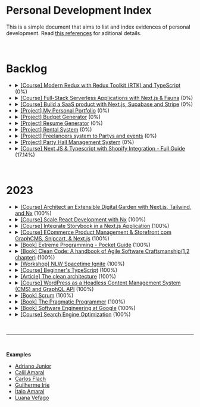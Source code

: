 # Personal Development Index

This is a simple document that aims to list and index evidences of personal development. Read [this references](./docs/references.md) for aditional details.

</br>

<h1>Backlog</h1>
<ul>
  <!-- <li>
    <details> 
      <summary>
        <a href="#">[Course] </a>
        <a href="#">NameCourse</a> (0%)
      </summary>
      <ul>
        <li>
          Started: 
        </li>
        <li>
          Finished: 
        </li>
      </ul>
      </details>
  </li> -->

  <li>
    <details> 
      <summary>
        <a href="https://egghead.io/courses/modern-redux-with-redux-toolkit-rtk-and-typescript-64f243c8">[Course] </a>
        <a href="#">Modern Redux with Redux Toolkit (RTK) and TypeScript</a> (0%)
      </summary>
      <ul>
        <li>
          Started: 
        </li>
        <li>
          Finished: 
        </li>
      </ul>
      </details>
  </li>
  <li>
    <details> 
      <summary>
        <a href="https://egghead.io/courses/full-stack-serverless-applications-with-next-js-fauna-35bd6879">[Course] </a>
        <a href="#">Full-Stack Serverless Applications with Next.js & Fauna</a> (0%)
      </summary>
      <ul>
        <li>
          Started: 
        </li>
        <li>
          Finished: 
        </li>
      </ul>
      </details>
  </li>
  <li>
    <details> 
      <summary>
        <a href="https://egghead.io/courses/build-a-saas-product-with-next-js-supabase-and-stripe-61f2bc20">[Course] </a>
        <a href="#">Build a SaaS product with Next.js, Supabase and Stripe</a> (0%)
      </summary>
      <ul>
        <li>
          Started: 
        </li>
        <li>
          Finished: 
        </li>
      </ul>
      </details>
  </li>
  <li>
    <details> 
      <summary>
        <a href="#">[Project] </a>
        <a href="#">My Personal Portfolio</a> (0%)
      </summary>
      <ul>
        <li>
          Started: 
        </li>
        <li>
          Finished: 
        </li>
      </ul>
      </details>
  </li>
  <li>
    <details> 
      <summary>
        <a href="#">[Project] </a>
        <a href="#">Budget Generator</a> (0%)
      </summary>
      <ul>
        <li>
          Started: 
        </li>
        <li>
          Finished: 
        </li>
      </ul>
      </details>
  </li>
  <li>
    <details> 
      <summary>
        <a href="#">[Project] </a>
        <a href="#">Resume Generator</a> (0%)
      </summary>
      <ul>
        <li>
          Started: 
        </li>
        <li>
          Finished: 
        </li>
      </ul>
      </details>
  </li>
  <li>
    <details> 
      <summary>
        <a href="#">[Project] </a>
        <a href="#">Rental System</a> (0%)
      </summary>
      <ul>
        <li>
          Started: 
        </li>
        <li>
          Finished: 
        </li>
      </ul>
      </details>
  </li>
  <li>
    <details> 
      <summary>
        <a href="#">[Project] </a>
        <a href="#">Freelancers system to Partys and events</a> (0%)
      </summary>
      <ul>
        <li>
          Started: 
        </li>
        <li>
          Finished: 
        </li>
      </ul>
      </details>
  </li>
  <li>
    <details> 
      <summary>
        <a href="#">[Project] </a>
        <a href="#">Party Hall Management System</a> (0%)
      </summary>
      <ul>
        <li>
          Started: 
        </li>
        <li>
          Finished: 
        </li>
      </ul>
      </details>
  </li>
  <li>
    <details> 
      <summary>
        <a href="https://www.udemy.com/course/next-js-typescript-with-shopify-integration-full-guide/">[Course] </a>
        <a href="https://github.com/adrianodev97/Virtual-store-integrated-with-shopify">Next JS & Typescript with Shopify Integration - Full Guide</a> (17.14%)
      </summary>
      <ul>
        <li>
          Started: 08/03/2023
        </li>
        <li>
          Pause: 01/04/2023
        </li>
        <li>
          Restarted:
        </li>
        <li>
          Finished: 
        </li>
      </ul>
    </details>
  </li>
</ul>
</br>

<h1>2023</h1>
<ul>
  <li>
    <details> 
      <summary>
        <a href="https://egghead.io/courses/architect-an-extensible-digital-garden-with-next-js-tailwind-and-nx-53f7628f">[Course] </a>
        <a href="https://github.com/adrianodev97/Blog-series-nextjs-nx">Architect an Extensible Digital Garden with Next.js, Tailwind, and Nx</a> (100%)
      </summary>
      <ul>
        <li>
          Started: 11/01/2023
        </li>
        <li>
          Finished: 16/01/2023
        </li>
      </ul>
      </details>
  </li>
  <li>
    <details> 
      <summary>
        <a href="https://egghead.io/courses/scale-react-development-with-nx-4038">[Course] </a>
        <a href="https://github.com/adrianodev97/Scale-react-dev-with-nx">Scale React Development with Nx</a> (100%)
      </summary>
      <ul>
        <li>
          Started: 16/01/2023
        </li>
        <li>
          Finished: 18/01/2023
        </li>
      </ul>
      </details>
  </li>
  <li>
    <details> 
      <summary>
        <a href="https://egghead.io/courses/integrate-storybook-in-a-next-js-application-b6dd4df3">[Course] </a>
        <a href="https://github.com/adrianodev97/Storybook-nextjs-application">Integrate Storybook in a Next.js Application</a> (100%)
      </summary>
      <ul>
        <li>
          Started: 28/01/2023
        </li>
        <li>
          Finished: 17/02/2023
        </li>
      </ul>
      </details>
  </li>
  <li>
    <details> 
      <summary>
        <a href="https://egghead.io/courses/ecommerce-product-management-storefront-with-graphcms-snipcart-next-js-13cc0534">[Course] </a>
        <a href="https://github.com/adrianodev97/Ecommerce-product-management">ECommerce Product Management & Storefront com GraphCMS, Snipcart, & Next.js</a> (100%)
      </summary>
      <ul>
        <li>
          Started: 08/02/2023
        </li>
        <li>
          Finished: 17/02/2023
        </li>
      </ul>
      </details>
  </li>
  <li>
    <details> 
      <summary>
        <a href="https://www.oreilly.com/library/view/extreme-programming-pocket/9781449399849/">[Book] </a>
        <a href="#">Extreme Programming - Pocket Guide</a> (100%)
      </summary>
      <ul>
        <li>
          Started: 22/01/2023
        </li>
        <li>
          Finished: 30/04/2023
        </li>
      </ul>
      </details>
  </li>
  <li>
    <details> 
      <summary>
        <a href="https://books.google.com.br/books/about/Clean_Code.html?hl=pt-BR&id=dwSfGQAACAAJ&redir_esc=y">[Book] </a>
        <a href="#">Clean Code: A handbook of Agile Software Craftsmanship(1,2 chapter)</a> (100%)
      </summary>
      <ul>
        <li>
          Started: 29/01/2023
        </li>
        <li>
          Finished: 20/03/2023
        </li>
      </ul>
      </details>
  </li>
  <li>
    <details> 
      <summary>
        <a href="https://app.rocketseat.com.br/plus/lesson/aula-01-iniciando-o-projeto-de-ponta-a-ponta-trilha-ignite">[Workshop] </a>
        <a href="https://github.com/adrianodev97/NLW-12-ignite-spacetime">NLW Spacetime Ignite</a> (100%)
      </summary>
      <ul>
        <li>
          Started: 16/05/2023
        </li>
        <li>
          Finished: 30/06/2023
        </li>
      </ul>
      </details>
  </li>
  <li>
    <details> 
      <summary>
        <a href="https://www.totaltypescript.com/tutorials/beginners-typescript">[Course] </a>
        <a href="https://github.com/adrianodev97/beginners-typescript">Beginner's TypeScript</a> (100%)
      </summary>
      <ul>
        <li>
          Started: 27/02/2023
        </li>
        <li>
          Finished: 30/06/2023
        </li>
      </ul>
      </details>
  </li>
  <li>
    <details> 
      <summary>
        <a href="https://blog.cleancoder.com/uncle-bob/2012/08/13/the-clean-architecture.html">[Article] </a>
        <a href="#">The clean architecture</a> (100%)
      </summary>
      <ul>
        <li>
          Started: 19/07/2023
        </li>
        <li>
          Finished: 21/07/2023
        </li>
      </ul>
      </details>
  </li>
  <li>
    <details> 
      <summary>
         <a href="https://egghead.io/courses/headless-wordpress-4a14">[Course] </a>
        <a href="#">WordPress as a Headless Content Management System (CMS) and GraphQL API</a> (100%)
      </summary>
      <ul>
        <li>
          Started: 05/07/2023
        </li>
        <li>
          Finished: 14/07/2023
        </li>
      </ul>
      </details>
  </li>
  <li>
    <details> 
      <summary>
        <a href="#">[Book] </a>
        <a href="#">Scrum</a> (100%)
      </summary>
      <ul>
        <li>
          Started: 24/07/2023
        </li>
        <li>
          Finished: 28/08/2023
        </li>
      </ul>
      </details>
  </li>
  <li>
    <details> 
      <summary>
        <a href="#">[Book] </a>
        <a href="#">The Pragmatic Programmer</a> (100%)
      </summary>
      <ul>
        <li>
          Started: 18/05/2023
        </li>
        <li>
          Finished: 02/10/2023
        </li>
      </ul>
      </details>
  </li>
  <li>
    <details> 
      <summary>
        <a href="#">[Book] </a>
        <a href="#">Software Engineering at Google</a> (100%)
      </summary>
      <ul>
        <li>
          Started: 03/10/2023
        </li>
        <li>
          Finished: 19/10/2023
        </li>
      </ul>
      </details>
  </li>
  <li>
    <details> 
      <summary>
        <a href="https://nextjs.org/learn/seo/introduction-to-seo">[Course] </a>
        <a href="#">Search Engine Optimization</a> (100%)
      </summary>
      <ul>
        <li>
          Started: 19/10/2023
        </li>
        <li>
          Finished: 29/11/2023
        </li>
      </ul>
      </details>
  </li>
  <!-- <li>
    <details> 
      <summary>
        <a href="#">[Course] </a>
        <a href="#">NameCourse</a> (0%)
      </summary>
      <ul>
        <li>
          Started: 
        </li>
        <li>
          Finished: 
        </li>
      </ul>
      </details>
  </li> -->
</ul>
</br>

<hr/>

</br>

<strong>Examples</strong>

- [Adriano Junior](https://github.com/adrianodev97/personal-development-index)
- [Calil Amaral](https://github.com/amaralc/courses-and-bootcamps)
- [Carlos Flach](https://github.com/carlosaflach/personal-development-index)
- [Guilherme Irie](https://github.com/GuilhermeIrie/personal-development-evolution)
- [Ítalo Amaral](https://github.com/ItaloRAmaral/personal-development-index)
- [Luana Vefago](https://github.com/luanavfg/personal-development-index)
